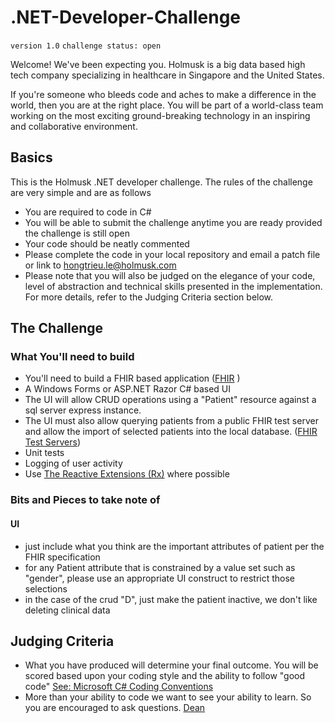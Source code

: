 # .NET-Developer-Challenge

`version 1.0`
`challenge status: open`

Welcome! We've been expecting you. Holmusk is a big data based high tech company specializing in healthcare in Singapore and the United States. 

If you're someone who bleeds code and aches to make a difference in the world, then you are at the right place. You will be part of a world-class team working on the most exciting ground-breaking technology in an inspiring and collaborative environment.

## Basics

This is the Holmusk .NET developer challenge. The rules of the challenge are very simple and are as follows

* You are required to code in C#
* You will be able to submit the challenge anytime you are ready provided the challenge is still open
* Your code should be neatly commented
* Please complete the code in your local repository and email a patch file or link to hongtrieu.le@holmusk.com
* Please note that you will also be judged on the elegance of your code, level of abstraction and technical skills presented in the implementation. For more details, refer to the Judging Criteria section below.

## The Challenge 

### What You'll need to build
* You'll need to build a FHIR based application  ([FHIR](https://www.hl7.org/fhir/) )
* A Windows Forms or ASP.NET Razor C# based UI
* The UI will allow CRUD operations using a "Patient" resource against a sql server express instance.
* The UI must also allow querying patients from a public FHIR test server and allow the import of selected patients into the local database. ([FHIR Test Servers](http://wiki.hl7.org/index.php?title=Publicly_Available_FHIR_Servers_for_testing)) 
* Unit tests
* Logging of user activity
* Use [The Reactive Extensions (Rx)](https://msdn.microsoft.com/en-us/data/gg577609) where possible
 

### Bits and Pieces to take note of

#### UI
* just include what you think are the important attributes of patient per the FHIR specification
* for any Patient attribute that is constrained by a value set such as "gender", please use an appropriate UI construct to restrict those selections
* in the case of the crud "D", just make the patient inactive, we don't like deleting clinical data

## Judging Criteria 
* What you have produced will determine your final outcome. You will be scored based upon your coding style and the ability to follow "good code" [See: Microsoft C# Coding Conventions](https://msdn.microsoft.com/en-us/library/ff926074.aspx)
* More than your ability to code we want to see your ability to learn. So you are encouraged to ask questions. [Dean](mailto:dean.atchley@mindlinc.com)
